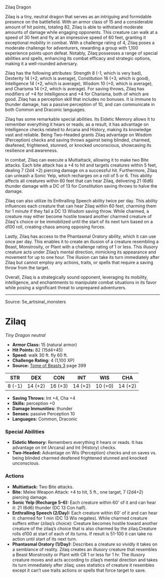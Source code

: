 <MonsterName/>Zilaq</MonsterName>
<CreatureType/>Dragon</CreatureType>

<summary>Zilaq is a tiny, neutral dragon that serves as an intriguing and formidable presence on the battlefield. With an armor class of 15 and a considerable amount of hit points, totaling 82, Zilaq is able to withstand moderate amounts of damage while engaging opponents. This creature can walk at a speed of 30 feet and fly at an impressive speed of 60 feet, granting it exceptional mobility in combat. With a challenge rating of 4, Zilaq poses a moderate challenge for adventurers, rewarding a group with 1,100 experience points upon defeat. Notably, Zilaq possesses a range of special abilities and spells, enhancing its combat efficacy and strategic options, making it a well-rounded adversary.</summary>

<detail>

Zilaq has the following attributes: Strength 8 (-1, which is very bad), Dexterity 14 (+2, which is average), Constitution 16 (+3, which is good), Intelligence 14 (+2, which is average), Wisdom 10 (+0, which is average), and Charisma 14 (+2, which is average). For saving throws, Zilaq has modifiers of +4 for Intelligence and +4 for Charisma, both of which are good. Zilaq has a perception skill that includes no bonuses. It is immune to thunder damage, has a passive perception of 10, and can communicate in both Common and Draconic languages.

Zilaq has some remarkable special abilities. Its Eidetic Memory allows it to remember everything it hears or reads; as a result, it has advantage on Intelligence checks related to Arcana and History, making its knowledge vast and reliable. Being Two-Headed grants Zilaq advantage on Wisdom (Perception) checks and saving throws against being blinded, charmed, deafened, frightened, stunned, or knocked unconscious, showcasing its resilience and awareness.

In combat, Zilaq can execute a Multiattack, allowing it to make two Bite attacks. Each bite attack has a +4 to hit and targets creatures within 5 feet, dealing 7 (2d4 +2) piercing damage on a successful hit. Furthermore, Zilaq can unleash a Sonic Yelp, which recharges on a roll of 5 or 6. This ability affects all creatures within 60 feet that can hear Zilaq, delivering 21 (6d6) thunder damage with a DC of 13 for Constitution saving throws to halve the damage.

Zilaq can also utilize its Enthralling Speech ability twice per day. This ability influences each creature that can hear Zilaq within 60 feet, charming them for 1 minute if they fail a DC 13 Wisdom saving throw. While charmed, a creature may either become hostile toward another charmed creature of Zilaq's choice or be immobilized until the start of its next turn based on a d100 roll, creating chaos among opposing forces.

Lastly, Zilaq has access to the Phantasmal Oratory ability, which it can use once per day. This enables it to create an illusion of a creature resembling a Beast, Monstrosity, or Plant with a challenge rating of 1 or less. This illusory creature acts under Zilaq’s mental direction, mimicking its appearance and movement for up to one hour. The illusion can take its turn immediately after Zilaq but cannot employ any actions, traits, or spells that require a saving throw from the target.

Overall, Zilaq is a strategically sound opponent, leveraging its mobility, intelligence, and enchantments to manipulate combat situations in its favor while posing a significant threat to unprepared adventurers.</detail>



---

Source: 5e_artisinal_monsters

# Zilaq

*Tiny* *Dragon* *neutral*

- **Armor Class:** 15 (natural armor)
- **Hit Points:** 82 (15d4+45)
- **Speed:** walk 30 ft. fly 60 ft.
- **Challenge Rating:** 4 (1,100 XP)
- **Source:** [Tome of Beasts 3](https://koboldpress.com/kpstore/product/tome-of-beasts-3-for-5th-edition/) page 399

| STR | DEX | CON | INT | WIS | CHA |
| --- | --- | --- | --- | --- | --- |
| 8 (-1) | 14 (+2) | 16 (+3) | 14 (+2) | 10 (+0) | 14 (+2) |

- **Saving Throws**: Int +4, Cha +4
- **Skills:** perception +0
- **Damage Immunities:** thunder
- **Senses:** passive Perception 10
- **Languages:** Common, Draconic

### Special Abilities

- **Eidetic Memory:** Remembers everything it hears or reads. It has advantage on Int (Arcana) and Int (History) checks.
- **Two-Headed:** Advantage on Wis (Perception) checks and on saves vs. being blinded charmed deafened frightened stunned and knocked unconscious.

### Actions

- **Multiattack:** Two Bite attacks.
- **Bite:** Melee Weapon Attack: +4 to hit, 5 ft., one target, 7 (2d4+2) piercing damage.
- **Sonic Yelp (Recharge 5–6):** Each creature within 60' of it and can hear it: 21 (6d6) thunder (DC 13 Con half). 
- **Enthralling Speech (2/Day):** Each creature within 60' of it and can hear it: charmed for 1 min (DC 13 Wis negates). While charmed creature suffers either (zilaq’s choice): Creature becomes hostile toward another creature of the zilaq’s choice that is also charmed by the zilaq.Creature rolls d100 at start of each of its turns. If result is 51-100 it can take no action until start of its next turn.
- **Phantasmal Oratory (1/Day):** Describes a creature so vividly it takes on a semblance of reality. Zilaq creates an illusory creature that resembles a Beast Monstrosity or Plant with CR 1 or less for 1 hr. The illusory creature moves and acts according to zilaq’s mental direction and takes its turn immediately after zilaq; uses statistics of creature it resembles except it can’t use traits actions or spells that force target to save.




